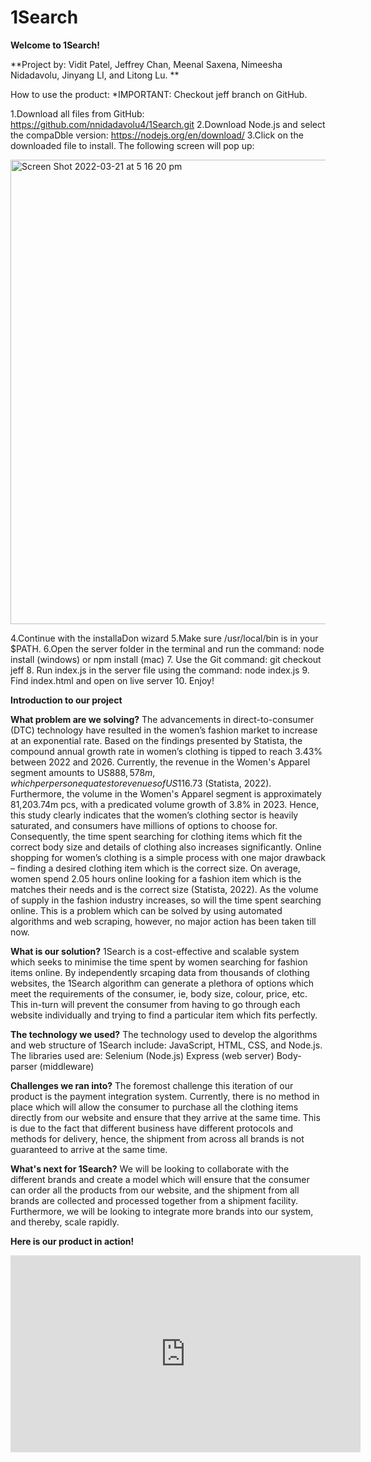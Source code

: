 # 1Search

**Welcome to 1Search!**

**Project by: Vidit Patel, Jeffrey Chan, Meenal Saxena, Nimeesha Nidadavolu, Jinyang LI, and Litong Lu. **

How to use the product:  *IMPORTANT: Checkout jeff branch on GitHub.  

1.Download all files from GitHub: https://github.com/nnidadavolu4/1Search.git
2.Download Node.js and select the compaDble version: https://nodejs.org/en/download/
3.Click on the downloaded file to install. The following screen will pop up:

<img width="743" alt="Screen Shot 2022-03-21 at 5 16 20 pm" src="https://user-images.githubusercontent.com/99856161/159215717-323ca9ab-bdbe-4c0c-b249-d2c1a47f37aa.png">

4.Continue with the installaDon wizard
5.Make sure /usr/local/bin is in your $PATH.
6.Open the server folder in the terminal and run the command: node install (windows) or npm install (mac)
7. Use the Git command: git checkout jeff 
8. Run index.js in the server file using the command: node index.js
9. Find index.html and open on live server
10. Enjoy!

**Introduction to our project**

**What problem are we solving?**
The advancements in direct-to-consumer (DTC) technology have resulted in the women’s fashion market to increase at an exponential rate. Based on the findings presented by Statista, the compound annual growth rate in women’s clothing is tipped to reach 3.43% between 2022 and 2026. Currently, the revenue in the Women's Apparel segment amounts to US$888,578m, which per person equates to revenues of US$116.73 (Statista, 2022).
Furthermore, the volume in the Women's Apparel segment is approximately 81,203.74m pcs, with a predicated volume growth of 3.8% in 2023.
Hence, this study clearly indicates that the women’s clothing sector is heavily saturated, and consumers have millions of options to choose for. Consequently, the time spent searching for clothing items which fit the correct body size and details of clothing also increases significantly.
Online shopping for women’s clothing is a simple process with one major drawback – finding a desired clothing item which is the correct size. On average, women spend 2.05 hours online looking for a fashion item which is the matches their needs and is the correct size (Statista, 2022). As the volume of supply in the fashion industry increases, so will the time spent searching online.
This is a problem which can be solved by using automated algorithms and web scraping, however, no major action has been taken till now.

**What is our solution?**
1Search is a cost-effective and scalable system which seeks to minimise the time spent by women searching for fashion items online. 
By independently srcaping data from thousands of clothing websites, the 1Search algorithm can generate a plethora of options which meet the requirements of the consumer, ie, body size, colour, price, etc. 
This in-turn will prevent the consumer from having to go through each website individually and trying to find a particular item which fits perfectly.

**The technology we used?**
The technology used to develop the algorithms and web structure of 1Search include: JavaScript, HTML, CSS, and Node.js.
The libraries used are:
Selenium (Node.js)
Express (web server)
Body-parser (middleware)

**Challenges we ran into?**
The foremost challenge this iteration of our product is the payment integration system. Currently, there is no method in place which will allow the consumer to purchase all the clothing items directly from our website and ensure that they arrive at the same time. 
This is due to the fact that different business have different protocols and methods for delivery, hence, the shipment from across all brands is not guaranteed to arrive at the same time.

**What's next for 1Search?**
We will be looking to collaborate with the different brands and create a model which will ensure that the consumer can order all the products from our website, and the shipment from all brands are collected and processed together from a shipment facility.
Furthermore, we will be looking to integrate more brands into our system, and thereby, scale rapidly.

**Here is our product in action!**

<iframe width="560" height="315" src="https://www.youtube.com/embed/N-5nfedmRXs" title="YouTube video player" frameborder="0" allow="accelerometer; autoplay; clipboard-write; encrypted-media; gyroscope; picture-in-picture" allowfullscreen></iframe>


